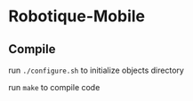 # Robotique-Mobile

## Compile

run `./configure.sh` to initialize objects directory

run `make` to compile code
